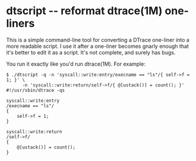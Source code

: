 # dtscript -- reformat dtrace(1M) one-liners

This is a simple command-line tool for converting a DTrace one-liner into a more
readable script.  I use it after a one-liner becomes gnarly enough that it's
better to edit it as a script.  It's not complete, and surely has bugs.

You run it exactly like you'd run dtrace(1M).  For example:

    $ ./dtscript -q -n 'syscall::write:entry/execname == "ls"/{ self->f = 1; }' \
          -n 'syscall::write:return/self->f/{ @[ustack()] = count(); }' 
    #!/usr/sbin/dtrace -qs

    syscall::write:entry
    /execname == "ls"/
    {
    	self->f = 1;
    }

    syscall::write:return
    /self->f/
    {
    	@[ustack()] = count();
    }

